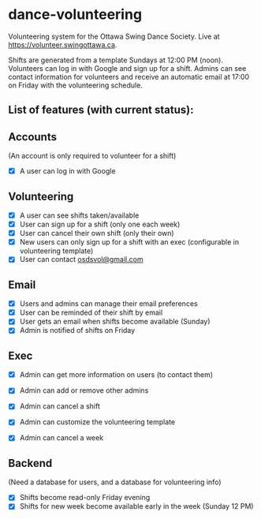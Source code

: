 # dance-volunteering
Volunteering system for the Ottawa Swing Dance Society. Live at https://volunteer.swingottawa.ca.

Shifts are generated from a template Sundays at 12:00 PM (noon). Volunteers can log in with Google and sign up for a shift. Admins can see contact information for volunteers and receive an automatic email at 17:00 on Friday with the volunteering schedule.


## List of features (with current status):

Accounts
--------
(An account is only required to volunteer for a shift)
- [X] A user can log in with Google

Volunteering
------------
- [X] A user can see shifts taken/available
- [X] User can sign up for a shift (only one each week)
- [X] User can cancel their own shift (only their own)
- [X] New users can only sign up for a shift with an exec (configurable in volunteering template)
- [X] User can contact osdsvol@gmail.com

Email
-----
- [X] Users and admins can manage their email preferences
- [X] User can be reminded of their shift by email
- [X] User gets an email when shifts become available (Sunday)
- [X] Admin is notified of shifts on Friday

Exec
----
- [X] Admin can get more information on users (to contact them)
- [X] Admin can add or remove other admins
- [X] Admin can cancel a shift
- [X] Admin can customize the volunteering template
- [X] Admin can cancel a week


Backend
-------
(Need a database for users, and a database for volunteering info)
- [X] Shifts become read-only Friday evening
- [X] Shifts for new week become available early in the week (Sunday 12 PM)
